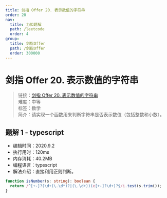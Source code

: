 ```yaml
---
title: 剑指 Offer 20. 表示数值的字符串
order: 20
nav:
  title: 力扣题解
  path: /leetcode
  order: 4
group:
  title: 剑指Offer
  path: /剑指Offer
  order: 300000
---
```


# 剑指 Offer 20. 表示数值的字符串

> 链接：[剑指 Offer 20. 表示数值的字符串](https://leetcode-cn.com/problems/predict-the-winner/)  
> 难度：中等  
> 标签：数学  
> 简介：请实现一个函数用来判断字符串是否表示数值（包括整数和小数）。

## 题解 1 - typescript

- 编辑时间：2020.9.2
- 执行用时：120ms
- 内存消耗：40.2MB
- 编程语言：typescript
- 解法介绍：直接利用正则判断。

```typescript
function isNumber(s: string): boolean {
  return /^[+-]?(\d+(\.\d*)?|(\.\d+))(e[+-]?\d+)?$/i.test(s.trim());
}
```
